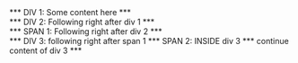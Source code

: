 <html lang="en">
<head>
  <meta charset="utf-8">
  <title>div and span elements</title>
</head>
<body>
 <div>*** DIV 1: Some content here ***</div>
 <div>*** DIV 2: Following right after div 1 ***</div>
 <span>*** SPAN 1: Following right after div 2 ***</span>
 <div>
   *** DIV 3: following right after span 1
   <span>*** SPAN 2: INSIDE div 3 ***</span>
   continue content of div 3 ***
  </div>
</body>
</html>  
